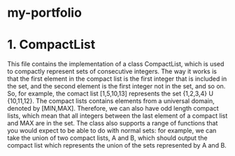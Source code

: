 # my-portfolio
# 1. CompactList
This file contains the implementation of a class CompactList, which is used to compactly represent sets of consecutive integers. The way it works is that the first element in the compact list is the first integer that is included in the set, and the second element is the first integer not in the set, and so on. So, for example, the comact list [1,5,10,13] represents the set {1,2,3,4} U {10,11,12}. The compact lists contains elements from a universal domain, denoted by [MIN,MAX]. Therefore, we can also have odd length compact lists, which mean that all integers between the last element of a compact list and MAX are in the set.
The class also supports a range of functions that you would expect to be able to do with normal sets: for example, we can take the union of two compact lists, A and B, which should output the compact list which represents the union of the sets represented by A and B.
